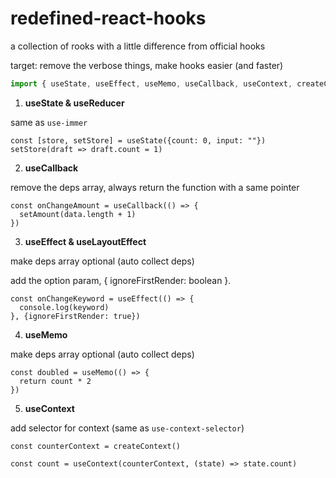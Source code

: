 # redefined-react-hooks
a collection of rooks with a little difference from official hooks

target: remove the verbose things, make hooks easier (and faster)

```ts
import { useState, useEffect, useMemo, useCallback, useContext, createContext } from 'redefined-react-hooks'
```


1. **useState & useReducer**

same as `use-immer`

```tsx
const [store, setStore] = useState({count: 0, input: ""})
setStore(draft => draft.count = 1)
```

2. **useCallback**

remove the deps array, always return the function with a same pointer

```tsx
const onChangeAmount = useCallback(() => {
  setAmount(data.length + 1)
})
```

3. **useEffect & useLayoutEffect**

make deps array optional (auto collect deps)

add the option param, { ignoreFirstRender: boolean }.

```tsx
const onChangeKeyword = useEffect(() => {
  console.log(keyword) 
}, {ignoreFirstRender: true})
```

4. **useMemo**

make deps array optional (auto collect deps)

```tsx
const doubled = useMemo(() => {
  return count * 2
})
```

5. **useContext**

add selector for context (same as `use-context-selector`)

```tsx
const counterContext = createContext()

const count = useContext(counterContext, (state) => state.count)
```
